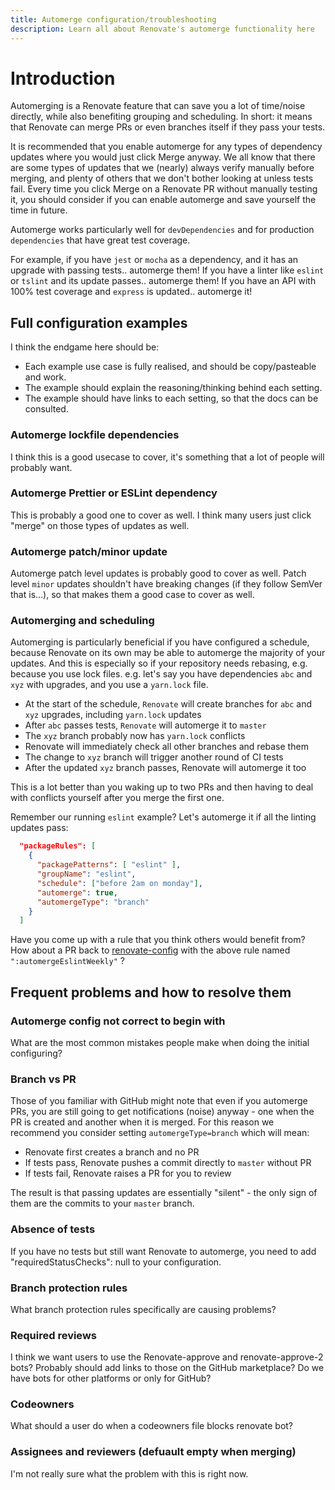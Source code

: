 ```yaml
---
title: Automerge configuration/troubleshooting
description: Learn all about Renovate's automerge functionality here
---
```


# Introduction

Automerging is a Renovate feature that can save you a lot of time/noise directly, while also benefiting grouping and scheduling.
In short: it means that Renovate can merge PRs or even branches itself if they pass your tests.

It is recommended that you enable automerge for any types of dependency updates where you would just click Merge anyway.
We all know that there are some types of updates that we (nearly) always verify manually before merging, and plenty of others that we don't bother looking at unless tests fail.
Every time you click Merge on a Renovate PR without manually testing it, you should consider if you can enable automerge and save yourself the time in future.

Automerge works particularly well for `devDependencies` and for production `dependencies` that have great test coverage.

For example, if you have `jest` or `mocha` as a dependency, and it has an upgrade with passing tests.. automerge them!
If you have a linter like `eslint` or `tslint` and its update passes.. automerge them!
If you have an API with 100% test coverage and `express` is updated.. automerge it!

## Full configuration examples

I think the endgame here should be:

- Each example use case is fully realised, and should be copy/pasteable and work.
- The example should explain the reasoning/thinking behind each setting.
- The example should have links to each setting, so that the docs can be consulted.

### Automerge lockfile dependencies

I think this is a good usecase to cover, it's something that a lot of people will probably want.

### Automerge Prettier or ESLint dependency

This is probably a good one to cover as well.
I think many users just click "merge" on those types of updates as well.

### Automerge patch/minor update

Automerge patch level updates is probably good to cover as well.
Patch level `minor` updates shouldn't have breaking changes (if they follow SemVer that is...), so that makes them a good case to cover as well.

### Automerging and scheduling

Automerging is particularly beneficial if you have configured a schedule, because Renovate on its own may be able to automerge the majority of your updates.
And this is especially so if your repository needs rebasing, e.g. because you use lock files. e.g. let's say you have dependencies `abc` and `xyz` with upgrades, and you use a `yarn.lock` file.

- At the start of the schedule, `Renovate` will create branches for `abc` and `xyz` upgrades, including `yarn.lock` updates
- After `abc` passes tests, `Renovate` will automerge it to `master`
- The `xyz` branch probably now has `yarn.lock` conflicts
- Renovate will immediately check all other branches and rebase them
- The change to `xyz` branch will trigger another round of CI tests
- After the updated `xyz` branch passes, Renovate will automerge it too

This is a lot better than you waking up to two PRs and then having to deal with conflicts yourself after you merge the first one.

Remember our running `eslint` example? Let's automerge it if all the linting updates pass:

```json
  "packageRules": [
    {
      "packagePatterns": [ "eslint" ],
      "groupName": "eslint",
      "schedule": ["before 2am on monday"],
      "automerge": true,
      "automergeType": "branch"
    }
  ]
```

Have you come up with a rule that you think others would benefit from?
How about a PR back to [renovate-config](https://github.com/singapore/renovate-config) with the above rule named `":automergeEslintWeekly"` ?

## Frequent problems and how to resolve them

### Automerge config not correct to begin with

What are the most common mistakes people make when doing the initial configuring?

### Branch vs PR

Those of you familiar with GitHub might note that even if you automerge PRs, you are still going to get notifications (noise) anyway - one when the PR is created and another when it is merged.
For this reason we recommend you consider setting `automergeType=branch` which will mean:

- Renovate first creates a branch and no PR
- If tests pass, Renovate pushes a commit directly to `master` without PR
- If tests fail, Renovate raises a PR for you to review

The result is that passing updates are essentially "silent" - the only sign of them are the commits to your `master` branch.

### Absence of tests

If you have no tests but still want Renovate to automerge, you need to add "requiredStatusChecks": null to your configuration.

### Branch protection rules

What branch protection rules specifically are causing problems?

### Required reviews

I think we want users to use the Renovate-approve and renovate-approve-2 bots?
Probably should add links to those on the GitHub marketplace?
Do we have bots for other platforms or only for GitHub?

### Codeowners

What should a user do when a codeowners file blocks renovate bot?

### Assignees and reviewers (defuault empty when merging)

I'm not really sure what the problem with this is right now.
